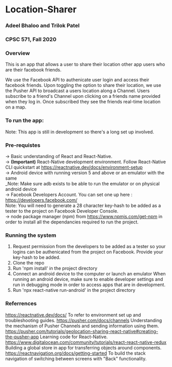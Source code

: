 # Location-Sharer
### Adeel Bhaloo and Trilok Patel
### CPSC 571, Fall 2020

### Overview
This is an app that allows a user to share their location other app users who are their facebook friends.

We use the Facebook API to authenicate user login and access their facebook friends.
Upon toggling the option to share their location, we use the Pusher API to broadcast a users location along a Channel. 
Users subscribe to a friend's Channel upon clicking on a friends name provided when they log in. Once subscribed they see
the friends real-time location on a map. 

### To run the app:

Note: This app is still in development so there's a long set up involved. 

### Pre-requistes
-> Basic understanding of React and React-Native.  
-> __(Important)__ React-Native development environment. Follow React-Native CLI quickstart at https://reactnative.dev/docs/environment-setup   
-> Android device with running version 5 and above or an emulator with the same  
      _Note: Make sure adb exists to be able to run the emulator or on physical android device  
-> Facebook Developers Account. You can set one up here : https://developers.facebook.com/  
      Note: You will need to generate a 28 character key-hash to be added as a tester to the project on Facebook Developer Console.  
-> node package manager (npm) from https://www.npmjs.com/get-npm in order to install all the dependancies required to run the project.  

### Running the system
1. Request permission from the developers to be added as a tester so your logins can be authenicated from the project on Facebook. Provide your key-hash to be added.
2. Clone the repo 
3. Run 'npm install' in the project directory
4. Connect an android device to the computer or launch an emulator
    When running an android device, make sure to enable developer settings and run in debugging mode in order to access apps that are in development.
5. Run 'npx react-native run-android' in the project directory

### Referrences
https://reactnative.dev/docs/ To refer to environment set up and troubleshooting guides.
https://pusher.com/docs/channels Understanding the mechanism of Pusher Channels and sending information using them.
https://pusher.com/tutorials/geolocation-sharing-react-native#creating-the-pusher-app Learning code for React-Native.
https://www.digitalocean.com/community/tutorials/react-react-native-redux Building a global store in app for transferring objects around components.
https://reactnavigation.org/docs/getting-started To build the stack navigation of switching between screens with "Back" functionality.
